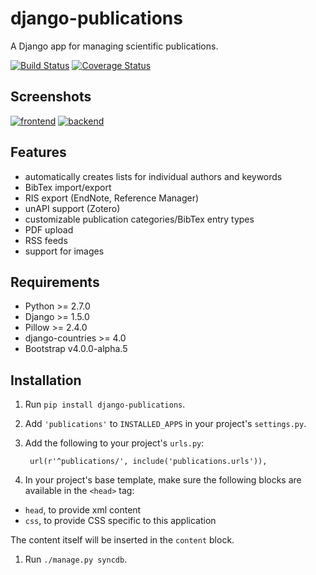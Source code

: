 django-publications
===================

A Django app for managing scientific publications.


[![Build Status](https://travis-ci.org/lucastheis/django-publications.svg?branch=v0.7.0)](https://travis-ci.org/lucastheis/django-publications)
[![Coverage Status](https://coveralls.io/repos/github/lucastheis/django-publications/badge.svg)](https://coveralls.io/github/lucastheis/django-publications)


Screenshots
-----------

[![frontend][3]][1]
[![backend][4]][2]

[1]: https://raw.githubusercontent.com/mbourqui/django-publications/media/frontend.png
[2]: https://raw.githubusercontent.com/lucastheis/django-publications/media/backend.png
[3]: https://raw.githubusercontent.com/mbourqui/django-publications/media/frontend_small.png
[4]: https://raw.githubusercontent.com/lucastheis/django-publications/media/backend_small.png


Features
--------

* automatically creates lists for individual authors and keywords
* BibTex import/export
* RIS export (EndNote, Reference Manager)
* unAPI support (Zotero)
* customizable publication categories/BibTex entry types
* PDF upload
* RSS feeds
* support for images


Requirements
------------

* Python >= 2.7.0
* Django >= 1.5.0
* Pillow >= 2.4.0
* django-countries >= 4.0
* Bootstrap v4.0.0-alpha.5


Installation
------------

1. Run `pip install django-publications`.

1. Add `'publications'` to `INSTALLED_APPS` in your project's `settings.py`.

1. Add the following to your project's `urls.py`:

        url(r'^publications/', include('publications.urls')),

1. In your project's base template, make sure the following blocks are available in the `<head>` tag:
  * `head`, to provide xml content
  * `css`, to provide CSS specific to this application

  The content itself will be inserted in the `content` block.

1. Run `./manage.py syncdb`.
